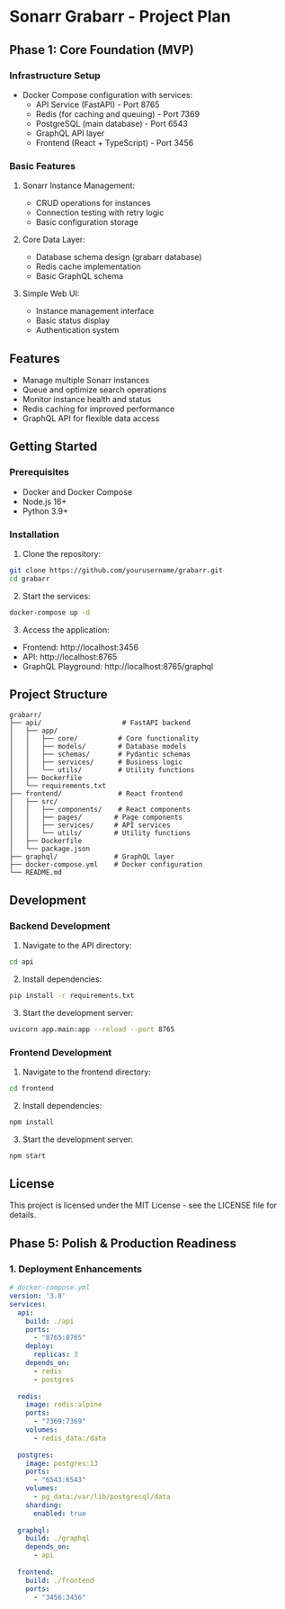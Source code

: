 # Sonarr Grabarr - Project Plan

## Phase 1: Core Foundation (MVP)

### Infrastructure Setup
- Docker Compose configuration with services:
  * API Service (FastAPI) - Port 8765
  * Redis (for caching and queuing) - Port 7369
  * PostgreSQL (main database) - Port 6543
  * GraphQL API layer
  * Frontend (React + TypeScript) - Port 3456

### Basic Features
1. Sonarr Instance Management:
   * CRUD operations for instances
   * Connection testing with retry logic
   * Basic configuration storage

2. Core Data Layer:
   * Database schema design (grabarr database)
   * Redis cache implementation
   * Basic GraphQL schema

3. Simple Web UI:
   * Instance management interface
   * Basic status display
   * Authentication system

## Features

- Manage multiple Sonarr instances
- Queue and optimize search operations
- Monitor instance health and status
- Redis caching for improved performance
- GraphQL API for flexible data access

## Getting Started

### Prerequisites

- Docker and Docker Compose
- Node.js 16+
- Python 3.9+

### Installation

1. Clone the repository:
```bash
git clone https://github.com/yourusername/grabarr.git
cd grabarr
```

2. Start the services:
```bash
docker-compose up -d
```

3. Access the application:
- Frontend: http://localhost:3456
- API: http://localhost:8765
- GraphQL Playground: http://localhost:8765/graphql

## Project Structure

```
grabarr/
├── api/                    # FastAPI backend
│   ├── app/
│   │   ├── core/          # Core functionality
│   │   ├── models/        # Database models
│   │   ├── schemas/       # Pydantic schemas
│   │   ├── services/      # Business logic
│   │   └── utils/         # Utility functions
│   ├── Dockerfile
│   └── requirements.txt
├── frontend/              # React frontend
│   ├── src/
│   │   ├── components/    # React components
│   │   ├── pages/        # Page components
│   │   ├── services/     # API services
│   │   └── utils/        # Utility functions
│   ├── Dockerfile
│   └── package.json
├── graphql/              # GraphQL layer
├── docker-compose.yml    # Docker configuration
└── README.md
```

## Development

### Backend Development

1. Navigate to the API directory:
```bash
cd api
```

2. Install dependencies:
```bash
pip install -r requirements.txt
```

3. Start the development server:
```bash
uvicorn app.main:app --reload --port 8765
```

### Frontend Development

1. Navigate to the frontend directory:
```bash
cd frontend
```

2. Install dependencies:
```bash
npm install
```

3. Start the development server:
```bash
npm start
```

## License

This project is licensed under the MIT License - see the LICENSE file for details.

## Phase 5: Polish & Production Readiness

### 1. Deployment Enhancements
```yaml
# docker-compose.yml
version: '3.8'
services:
  api:
    build: ./api
    ports:
      - "8765:8765"
    deploy:
      replicas: 3
    depends_on:
      - redis
      - postgres
    
  redis:
    image: redis:alpine
    ports:
      - "7369:7369"
    volumes:
      - redis_data:/data
    
  postgres:
    image: postgres:13
    ports:
      - "6543:6543"
    volumes:
      - pg_data:/var/lib/postgresql/data
    sharding:
      enabled: true
      
  graphql:
    build: ./graphql
    depends_on:
      - api
      
  frontend:
    build: ./frontend
    ports:
      - "3456:3456"
``` 
